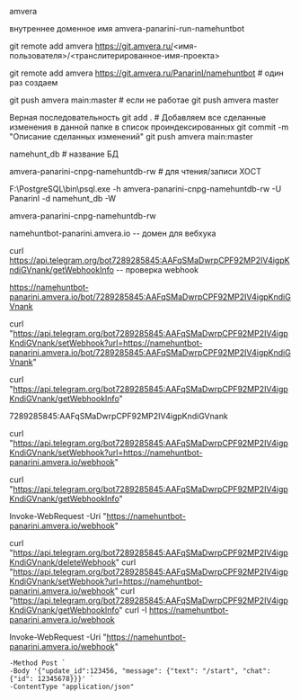 amvera 

внутреннее доменное имя amvera-panarini-run-namehuntbot

git remote add amvera https://git.amvera.ru/<имя-пользователя>/<транслитерированное-имя-проекта>

git remote add amvera https://git.amvera.ru/PanarinI/namehuntbot # один раз создаем

git push amvera main:master # если не работае git push amvera master


Верная последовательность
git add . # Добавляем все сделанные изменения в данной папке в список проиндексированных
git commit -m "Описание сделанных изменений"
git push amvera main:master


namehunt_db # название БД

amvera-panarini-cnpg-namehuntdb-rw # для чтения/записи ХОСТ

F:\PostgreSQL\bin\psql.exe -h amvera-panarini-cnpg-namehuntdb-rw -U PanarinI -d namehunt_db -W

amvera-panarini-cnpg-namehuntdb-rw


namehuntbot-panarini.amvera.io -- домен для вебхука

curl https://api.telegram.org/bot7289285845:AAFqSMaDwrpCPF92MP2IV4igpKndiGVnank/getWebhookInfo -- проверка webhook
 

https://namehuntbot-panarini.amvera.io/bot/7289285845:AAFqSMaDwrpCPF92MP2IV4igpKndiGVnank

curl "https://api.telegram.org/bot7289285845:AAFqSMaDwrpCPF92MP2IV4igpKndiGVnank/setWebhook?url=https://namehuntbot-panarini.amvera.io/bot/7289285845:AAFqSMaDwrpCPF92MP2IV4igpKndiGVnank"


curl "https://api.telegram.org/bot7289285845:AAFqSMaDwrpCPF92MP2IV4igpKndiGVnank/getWebhookInfo"


7289285845:AAFqSMaDwrpCPF92MP2IV4igpKndiGVnank


curl "https://api.telegram.org/bot7289285845:AAFqSMaDwrpCPF92MP2IV4igpKndiGVnank/setWebhook?url=https://namehuntbot-panarini.amvera.io/webhook"


curl "https://api.telegram.org/bot7289285845:AAFqSMaDwrpCPF92MP2IV4igpKndiGVnank/getWebhookInfo"


Invoke-WebRequest -Uri "https://namehuntbot-panarini.amvera.io/webhook"





curl "https://api.telegram.org/bot7289285845:AAFqSMaDwrpCPF92MP2IV4igpKndiGVnank/deleteWebhook"
curl "https://api.telegram.org/bot7289285845:AAFqSMaDwrpCPF92MP2IV4igpKndiGVnank/setWebhook?url=https://namehuntbot-panarini.amvera.io/webhook"
curl "https://api.telegram.org/bot7289285845:AAFqSMaDwrpCPF92MP2IV4igpKndiGVnank/getWebhookInfo"
curl -I https://namehuntbot-panarini.amvera.io/webhook

Invoke-WebRequest -Uri "https://namehuntbot-panarini.amvera.io/webhook" 

    -Method Post `
    -Body '{"update_id":123456, "message": {"text": "/start", "chat": {"id": 12345678}}}' `
    -ContentType "application/json"


